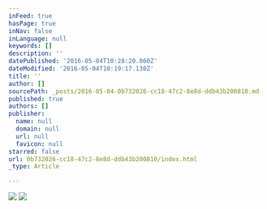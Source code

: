 ```yaml
---
inFeed: true
hasPage: true
inNav: false
inLanguage: null
keywords: []
description: ''
datePublished: '2016-05-04T10:28:20.060Z'
dateModified: '2016-05-04T10:19:17.130Z'
title: ''
author: []
sourcePath: _posts/2016-05-04-0b732026-cc18-47c2-8e8d-ddb43b200810.md
published: true
authors: []
publisher:
  name: null
  domain: null
  url: null
  favicon: null
starred: false
url: 0b732026-cc18-47c2-8e8d-ddb43b200810/index.html
_type: Article

---
```

![](https://the-grid-user-content.s3-us-west-2.amazonaws.com/29795831-7526-4568-ad17-b2029a215426.jpg)
![](https://the-grid-user-content.s3-us-west-2.amazonaws.com/24f4153d-b6f8-451c-9f79-2f8bb9dadf16.jpg)